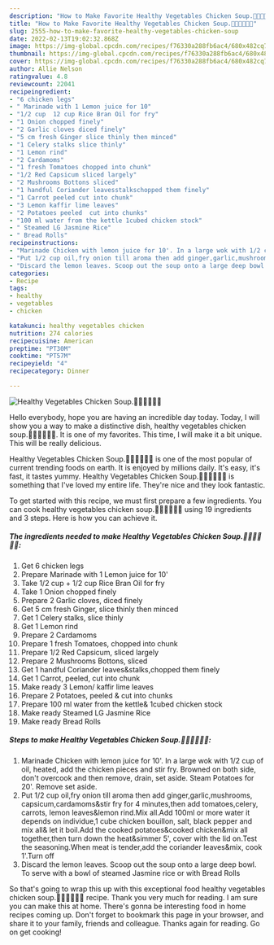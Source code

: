```yaml
---
description: "How to Make Favorite Healthy Vegetables Chicken Soup.🍜🐤🥕🍅🍄🍞"
title: "How to Make Favorite Healthy Vegetables Chicken Soup.🍜🐤🥕🍅🍄🍞"
slug: 2555-how-to-make-favorite-healthy-vegetables-chicken-soup
date: 2022-02-13T19:02:32.868Z
image: https://img-global.cpcdn.com/recipes/f76330a288fb6ac4/680x482cq70/healthy-vegetables-chicken-soup-recipe-main-photo.jpg
thumbnail: https://img-global.cpcdn.com/recipes/f76330a288fb6ac4/680x482cq70/healthy-vegetables-chicken-soup-recipe-main-photo.jpg
cover: https://img-global.cpcdn.com/recipes/f76330a288fb6ac4/680x482cq70/healthy-vegetables-chicken-soup-recipe-main-photo.jpg
author: Allie Nelson
ratingvalue: 4.8
reviewcount: 22041
recipeingredient:
- "6 chicken legs"
- " Marinade with 1 Lemon juice for 10"
- "1/2 cup  12 cup Rice Bran Oil for fry"
- "1 Onion chopped finely"
- "2 Garlic cloves diced finely"
- "5 cm fresh Ginger slice thinly then minced"
- "1 Celery stalks slice thinly"
- "1 Lemon rind"
- "2 Cardamoms"
- "1 fresh Tomatoes chopped into chunk"
- "1/2 Red Capsicum sliced largely"
- "2 Mushrooms Bottons sliced"
- "1 handful Coriander leavesstalkschopped them finely"
- "1 Carrot peeled cut into chunk"
- "3 Lemon kaffir lime leaves"
- "2 Potatoes peeled  cut into chunks"
- "100 ml water from the kettle 1cubed chicken stock"
- " Steamed LG Jasmine Rice"
- " Bread Rolls"
recipeinstructions:
- "Marinade Chicken with lemon juice for 10'. In a large wok with 1/2 cup of oil, heated, add the chicken pieces and stir fry. Browned on both side, don't overcook and then remove, drain, set aside. Steam Potatoes for 20'. Remove set aside."
- "Put 1/2 cup oil,fry onion till aroma then add ginger,garlic,mushrooms, capsicum,cardamoms&stir fry for 4 minutes,then add tomatoes,celery, carrots, lemon leaves&lemon rind.Mix all.Add 100ml or more water it depends on individue,1 cube chicken bouillon, salt, black pepper and mix all& let it boil.Add the cooked potatoes&cooked chicken&mix all together,then turn down the heat&simmer 5', cover with the lid on.Test the seasoning.When meat is tender,add the coriander leaves&mix, cook 1'.Turn off"
- "Discard the lemon leaves. Scoop out the soup onto a large deep bowl. To serve with a bowl of steamed Jasmine rice or with Bread Rolls"
categories:
- Recipe
tags:
- healthy
- vegetables
- chicken

katakunci: healthy vegetables chicken 
nutrition: 274 calories
recipecuisine: American
preptime: "PT30M"
cooktime: "PT57M"
recipeyield: "4"
recipecategory: Dinner

---
```



![Healthy Vegetables Chicken Soup.🍜🐤🥕🍅🍄🍞](https://img-global.cpcdn.com/recipes/f76330a288fb6ac4/680x482cq70/healthy-vegetables-chicken-soup-recipe-main-photo.jpg)

Hello everybody, hope you are having an incredible day today. Today, I will show you a way to make a distinctive dish, healthy vegetables chicken soup.🍜🐤🥕🍅🍄🍞. It is one of my favorites. This time, I will make it a bit unique. This will be really delicious.

Healthy Vegetables Chicken Soup.🍜🐤🥕🍅🍄🍞 is one of the most popular of current trending foods on earth. It is enjoyed by millions daily. It's easy, it's fast, it tastes yummy. Healthy Vegetables Chicken Soup.🍜🐤🥕🍅🍄🍞 is something that I've loved my entire life. They're nice and they look fantastic.




To get started with this recipe, we must first prepare a few ingredients. You can cook healthy vegetables chicken soup.🍜🐤🥕🍅🍄🍞 using 19 ingredients and 3 steps. Here is how you can achieve it.

<!--inarticleads1-->

##### The ingredients needed to make Healthy Vegetables Chicken Soup.🍜🐤🥕🍅🍄🍞:

1. Get 6 chicken legs
1. Prepare  Marinade with 1 Lemon juice for 10'
1. Take 1/2 cup + 1/2 cup Rice Bran Oil for fry
1. Take 1 Onion chopped finely
1. Prepare 2 Garlic cloves, diced finely
1. Get 5 cm fresh Ginger, slice thinly then minced
1. Get 1 Celery stalks, slice thinly
1. Get 1 Lemon rind
1. Prepare 2 Cardamoms
1. Prepare 1 fresh Tomatoes, chopped into chunk
1. Prepare 1/2 Red Capsicum, sliced largely
1. Prepare 2 Mushrooms Bottons, sliced
1. Get 1 handful Coriander leaves&stalks,chopped them finely
1. Get 1 Carrot, peeled, cut into chunk
1. Make ready 3 Lemon/ kaffir lime leaves
1. Prepare 2 Potatoes, peeled & cut into chunks
1. Prepare 100 ml water from the kettle& 1cubed chicken stock
1. Make ready  Steamed LG Jasmine Rice
1. Make ready  Bread Rolls




<!--inarticleads2-->

##### Steps to make Healthy Vegetables Chicken Soup.🍜🐤🥕🍅🍄🍞:

1. Marinade Chicken with lemon juice for 10'. In a large wok with 1/2 cup of oil, heated, add the chicken pieces and stir fry. Browned on both side, don't overcook and then remove, drain, set aside. Steam Potatoes for 20'. Remove set aside.
1. Put 1/2 cup oil,fry onion till aroma then add ginger,garlic,mushrooms, capsicum,cardamoms&stir fry for 4 minutes,then add tomatoes,celery, carrots, lemon leaves&lemon rind.Mix all.Add 100ml or more water it depends on individue,1 cube chicken bouillon, salt, black pepper and mix all& let it boil.Add the cooked potatoes&cooked chicken&mix all together,then turn down the heat&simmer 5', cover with the lid on.Test the seasoning.When meat is tender,add the coriander leaves&mix, cook 1'.Turn off
1. Discard the lemon leaves. Scoop out the soup onto a large deep bowl. To serve with a bowl of steamed Jasmine rice or with Bread Rolls




So that's going to wrap this up with this exceptional food healthy vegetables chicken soup.🍜🐤🥕🍅🍄🍞 recipe. Thank you very much for reading. I am sure you can make this at home. There's gonna be interesting food in home recipes coming up. Don't forget to bookmark this page in your browser, and share it to your family, friends and colleague. Thanks again for reading. Go on get cooking!
